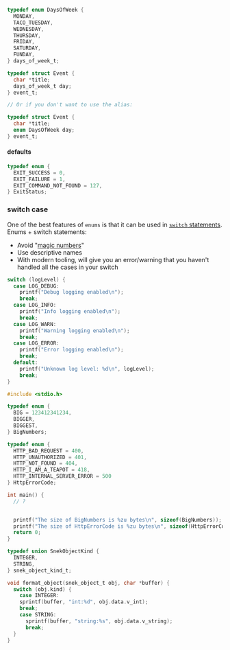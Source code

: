 ```c
typedef enum DaysOfWeek {
  MONDAY,
  TACO_TUESDAY,
  WEDNESDAY,
  THURSDAY,
  FRIDAY,
  SATURDAY,
  FUNDAY,
} days_of_week_t;
```
```c
typedef struct Event {
  char *title;
  days_of_week_t day;
} event_t;

// Or if you don't want to use the alias:

typedef struct Event {
  char *title;
  enum DaysOfWeek day;
} event_t;
```

#### defaults
```c
typedef enum {
  EXIT_SUCCESS = 0,
  EXIT_FAILURE = 1,
  EXIT_COMMAND_NOT_FOUND = 127,
} ExitStatus;
```

### switch case


One of the best features of `enums` is that it can be used in [`switch` statements](https://en.cppreference.com/w/c/language/switch). Enums + switch statements:

- Avoid "[magic numbers](https://en.wikipedia.org/wiki/Magic_number_(programming))"
- Use descriptive names
- With modern tooling, will give you an error/warning that you haven't handled all the cases in your switch


```c
switch (logLevel) {
  case LOG_DEBUG:
    printf("Debug logging enabled\n");
    break;
  case LOG_INFO:
    printf("Info logging enabled\n");
    break;
  case LOG_WARN:
    printf("Warning logging enabled\n");
    break;
  case LOG_ERROR:
    printf("Error logging enabled\n");
    break;
  default:
    printf("Unknown log level: %d\n", logLevel);
    break;
}
```



```c
#include <stdio.h>

typedef enum {
  BIG = 123412341234,
  BIGGER,
  BIGGEST,
} BigNumbers;

typedef enum {
  HTTP_BAD_REQUEST = 400,
  HTTP_UNAUTHORIZED = 401,
  HTTP_NOT_FOUND = 404,
  HTTP_I_AM_A_TEAPOT = 418,
  HTTP_INTERNAL_SERVER_ERROR = 500
} HttpErrorCode;

int main() {
  // ?


  printf("The size of BigNumbers is %zu bytes\n", sizeof(BigNumbers));
  printf("The size of HttpErrorCode is %zu bytes\n", sizeof(HttpErrorCode));
  return 0;
}

```
```c
typedef union SnekObjectKind {
  INTEGER,
  STRING,
} snek_object_kind_t;

```

```c
void format_object(snek_object_t obj, char *buffer) {
  switch (obj.kind) {
    case INTEGER:
    sprintf(buffer, "int:%d", obj.data.v_int);
    break;
    case STRING:
      sprintf(buffer, "string:%s", obj.data.v_string);
      break;
  }
}
```